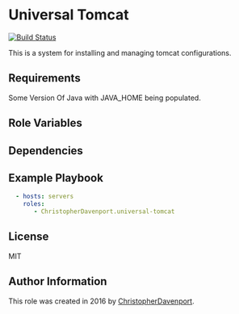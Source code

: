 Universal Tomcat
=========

[![Build Status](https://travis-ci.org/ChristopherDavenport/ansible-role-universal-tomcat.svg?branch=master)](https://travis-ci.org/ChristopherDavenport/ansible-role-universal-tomcat)

This is a system for installing and managing tomcat configurations.

Requirements
------------

Some Version Of Java with JAVA_HOME being populated.

Role Variables
--------------



Dependencies
------------



Example Playbook
----------------

```yaml
  - hosts: servers
    roles:
       - ChristopherDavenport.universal-tomcat
```

License
-------

MIT

Author Information
------------------

This role was created in 2016 by [ChristopherDavenport](https://github.com/ChristopherDavenport).

